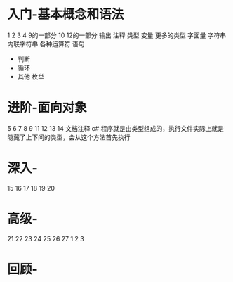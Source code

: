 # 入门-基本概念和语法
1 2 3 4 9的一部分 10 12的一部分
输出
注释
类型
变量
更多的类型
字面量
字符串
内联字符串
各种运算符
语句
* 判断
* 循环
* 其他
枚举
# 进阶-面向对象
5 6 7 8 9 11 12 13 14
文档注释
c# 程序就是由类型组成的，执行文件实际上就是隐藏了上下问的类型，会从这个方法首先执行
# 深入-
15 16 17 18 19 20
# 高级-
21 22 23 24 25 26 27 1 2 3
# 回顾-
